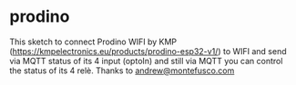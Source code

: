 # prodino
This sketch to connect Prodino WIFI by KMP (https://kmpelectronics.eu/products/prodino-esp32-v1/) to WIFI and send via MQTT status of its 4 input (optoIn)
and still via MQTT you can control the status of its 4 relè.
Thanks to andrew@montefusco.com
